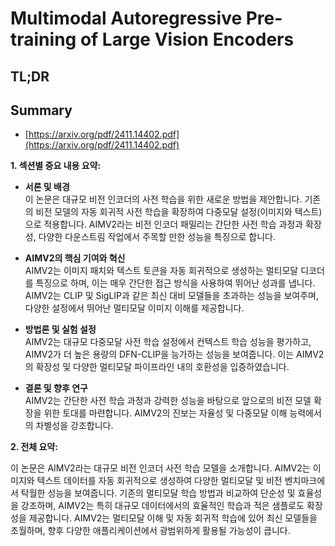# Multimodal Autoregressive Pre-training of Large Vision Encoders
## TL;DR
## Summary
- [https://arxiv.org/pdf/2411.14402.pdf](https://arxiv.org/pdf/2411.14402.pdf)

**1. 섹션별 중요 내용 요약:**

- **서론 및 배경**  
  이 논문은 대규모 비전 인코더의 사전 학습을 위한 새로운 방법을 제안합니다. 기존의 비전 모델의 자동 회귀적 사전 학습을 확장하여 다중모달 설정(이미지와 텍스트)으로 적용합니다. AIMV2라는 비전 인코더 패밀리는 간단한 사전 학습 과정과 확장성, 다양한 다운스트림 작업에서 주목할 만한 성능을 특징으로 합니다.

- **AIMV2의 핵심 기여와 혁신**  
  AIMV2는 이미지 패치와 텍스트 토큰을 자동 회귀적으로 생성하는 멀티모달 디코더를 특징으로 하며, 이는 매우 간단한 접근 방식을 사용하여 뛰어난 성과를 냅니다. AIMV2는 CLIP 및 SigLIP과 같은 최신 대비 모델들을 초과하는 성능을 보여주며, 다양한 설정에서 뛰어난 멀티모달 이미지 이해를 제공합니다.

- **방법론 및 실험 설정**  
  AIMV2는 대규모 다중모달 사전 학습 설정에서 컨텍스트 학습 성능을 평가하고, AIMV2가 더 높은 용량의 DFN-CLIP을 능가하는 성능을 보여줍니다. 이는 AIMV2의 확장성 및 다양한 멀티모달 파이프라인 내의 호환성을 입증하였습니다.

- **결론 및 향후 연구**  
  AIMV2는 간단한 사전 학습 과정과 강력한 성능을 바탕으로 앞으로의 비전 모델 확장을 위한 토대를 마련합니다. AIMV2의 진보는 자율성 및 다중모달 이해 능력에서의 차별성을 강조합니다.

**2. 전체 요약:**

이 논문은 AIMV2라는 대규모 비전 인코더 사전 학습 모델을 소개합니다. AIMV2는 이미지와 텍스트 데이터를 자동 회귀적으로 생성하여 다양한 멀티모달 및 비전 벤치마크에서 탁월한 성능을 보여줍니다. 기존의 멀티모달 학습 방법과 비교하여 단순성 및 효율성을 강조하며, AIMV2는 특히 대규모 데이터에서의 효율적인 학습과 적은 샘플로도 확장성을 제공합니다. AIMV2는 멀티모달 이해 및 자동 회귀적 학습에 있어 최신 모델들을 초월하며, 향후 다양한 애플리케이션에서 광범위하게 활용될 가능성이 큽니다.